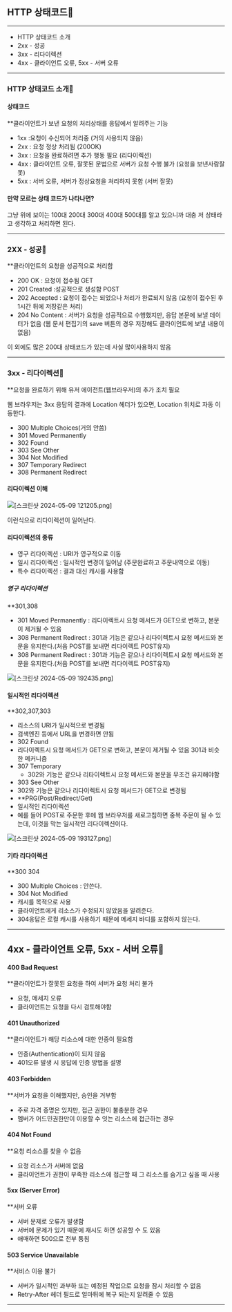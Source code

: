 ## HTTP 상태코드📝
---
+ HTTP 상태코드 소개
+ 2xx - 성공
+ 3xx - 리다이렉션
+ 4xx - 클라이언트 오류, 5xx - 서버 오류
---
### HTTP 상태코드 소개🔎

#### 상태코드
**클라이언트가 보낸 요청의 처리상태를 응답에서 알려주는 기능

+ 1xx :요청이 수신되어 처리중 (거의 사용되지 않음)
+ 2xx : 요청 정상 처리됨 (200OK)
+ 3xx : 요청을 완료하려면 추가 행동 필요 (리다이렉션)
+ 4xx : 클라이언트 오류, 잘못된 문법으로 서버가 요청 수행 불가 (요청을 보낸사람잘못)
+ 5xx : 서버 오류, 서버가 정상요청을 처리하지 못함 (서버 잘못)

#### 만약 모르는 상태 코드가 나타나면?
그냥 위에 보이는 100대 200대 300대 400대 500대를 알고 있으니까 대충 저 상태라고 생각하고 처리하면 된다.

---
### 2XX - 성공📨
**클라이언트의 요청을 성공적으로 처리함

+ 200 OK : 요청이 접수됨 GET
+ 201 Created :성공적으로 생성함 POST
+ 202 Accepted  : 요청이 접수는 되었으나 처리가 완료되지 않음 (요청이 접수된 후 1시간 뒤에 저장같은 처리)
+ 204 No Content : 서버가 요청을 성공적으로 수행했지만, 응답 본문에 보낼 데이터가 없음 (웹 문서 편집기의 save 버튼의 경우 저장해도 클라이언트에 보낼 내용이 없음)

이 외에도 많은 200대 상태코드가 있는데 사실 많이사용하지 않음

---
### 3xx - 리다이렉션📎
**요청을 완료하기 위해 유저 에이전트(웹브라우저)의 추가 조치 필요

웹 브라우저는 3xx 응답의 결과에 Location 헤더가 있으면, Location 위치로 자동 이동한다.

+ 300 Multiple Choices(거의 안씀)
+ 301 Moved Permanently
+ 302 Found
+ 303 See Other
+ 304 Not Modified
+ 307 Temporary Redirect
+ 308 Permanent Redirect

#### 리다이렉션 이해

![[스크린샷 2024-05-09 121205.png]](https://github.com/SpringFoward/http-fundamentals/blob/0a6929c97102550fe9395a0a412fb6206d6a36cb/bhcho/%EC%8A%A4%ED%81%AC%EB%A6%B0%EC%83%B7%20%EB%B3%B4%EA%B4%80/2%EC%A3%BC%EC%B0%A8/%EC%8A%A4%ED%81%AC%EB%A6%B0%EC%83%B7%202024-05-09%20121205.png)

이런식으로 리다이렉션이 일어난다.

#### 리다이렉션의 종류
+ 영구 리다이렉션 : URI가 영구적으로 이동
+ 일시 리다이렉션 : 일시적인 변경이 일어남 (주문완료하고 주문내역으로 이동)
+ 특수 리다이렉션 : 결과 대신 캐시를 사용함

##### 영구 리다이렉션
**301,308

+ 301 Moved Permanently : 리다이렉트시 요청 메서드가 GET으로 변하고, 본문이 제거될 수 있음
+ 308 Permanent Redirect : 301과 기능은 같으나 리다이렉트시 요청 메서드와 본문을 유지한다.(처음 POST를 보내면 리다이렉트 POST유지)
+ 308 Permanent Redirect : 301과 기능은 같으나 리다이렉트시 요청 메서드와 본문을 유지한다.(처음 POST를 보내면 리다이렉트 POST유지)

![[스크린샷 2024-05-09 192435.png]](https://github.com/SpringFoward/http-fundamentals/blob/0a6929c97102550fe9395a0a412fb6206d6a36cb/bhcho/%EC%8A%A4%ED%81%AC%EB%A6%B0%EC%83%B7%20%EB%B3%B4%EA%B4%80/2%EC%A3%BC%EC%B0%A8/%EC%8A%A4%ED%81%AC%EB%A6%B0%EC%83%B7%202024-05-09%20192435.png)

#### 일시적인 리다이렉션
**302,307,303

+ 리소스의 URI가 일시적으로 변경됨
+ 검색엔진 등에서 URL을 변경하면 안됨
+ 302 Found
 + 리다이렉트시 요청 메서드가 GET으로 변하고, 본문이 제거될 수 있음 301과 비슷한 메커니즘
+ 307 Temporary
  + 302와 기능은 같으나 리타이렉트시 요청 메서드와 본문을 무조건 유지해야함
+ 303 See Other
 + 302와 기능은 같으나 리다이렉트시 요청 메서드가 GET으로 변경됨
+ **PRG(Post/Redirect/Get)
 + 일시적인 리다이렉션
 + 예를 들어 POST로 주문한 후에 웹 브라우저를 새로고침하면 중복 주문이 될 수 있는데, 이것을 막는 일시적인 리다이렉션이다.

 ![[스크린샷 2024-05-09 193127.png]](https://github.com/SpringFoward/http-fundamentals/blob/0a6929c97102550fe9395a0a412fb6206d6a36cb/bhcho/%EC%8A%A4%ED%81%AC%EB%A6%B0%EC%83%B7%20%EB%B3%B4%EA%B4%80/2%EC%A3%BC%EC%B0%A8/%EC%8A%A4%ED%81%AC%EB%A6%B0%EC%83%B7%202024-05-09%20193127.png)

#### 기타 리다이렉션
**300 304

+ 300 Multiple Choices : 안쓴다.
+ 304 Not Modified 
 + 캐시를 목적으로 사용
 + 클라이언트에게 리소스가 수정되지 않았음을 알려준다.
 + 304응답은 로컬 캐시를 사용하기 때문에 메세지 바디를 포함하지 않는다.

---
## 4xx - 클라이언트 오류, 5xx - 서버 오류🧱

#### 400 Bad Request
**클라이언트가 잘못된 요청을 하여 서버가 요청 처리 불가

+ 요청, 메세지 오류
+ 클라이언트는 요청을 다시 검토해야함

#### 401 Unauthorized
**클라이언트가 해당 리소스에 대한 인증이 필요함

+ 인증(Authentication)이 되지 않음
+ 401오류 발생 시 응답에 인증 방법을 설명


#### 403 Forbidden
**서버가 요청을 이해했지만, 승인을 거부함

+ 주로 자격 증명은 있지만, 접근 권한이 불충분한 경우
+ 멤버가 어드민권한만이 이용할 수 잇는 리소스에 접근하는 경우

#### 404 Not Found
**요청 리소스를 찾을 수 없음

+ 요청 리소스가 서버에 없음
+ 클라이언트가 권한이 부족한 리소스에 접근할 때 그 리소스를 숨기고 싶을 때 사용

#### 5xx (Server Error)
**서버 오류

+ 서버 문제로 오류가 발생함
+ 서버에 문제가 있기 때문에 재시도 하면 성공할 수 도 있음
+ 애매하면 500으로 전부 퉁침

#### 503 Service Unavailable
**서비스 이용 불가

+ 서버가 일시적인 과부하 또는 예정된 작업으로 요청을 잠시 처리할 수 없음
+ Retry-After 헤더 필드로 얼마뒤에 복구 되는지 알려줄 수 있음
---
